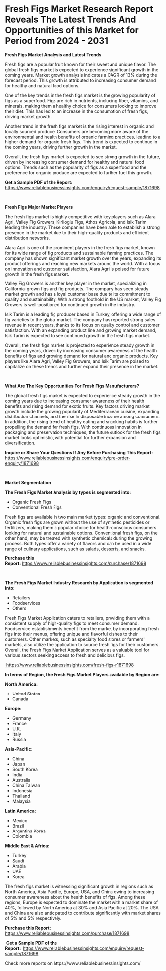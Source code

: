 <p><h1>Fresh Figs Market Research Report Reveals The Latest Trends And Opportunities of this Market for Period from 2024 - 2031</h1></p><p><strong>Fresh Figs Market Analysis and Latest Trends</strong></p>
<p><p>Fresh figs are a popular fruit known for their sweet and unique flavor. The global fresh figs market is expected to experience significant growth in the coming years. Market growth analysis indicates a CAGR of 13% during the forecast period. This growth is attributed to increasing consumer demand for healthy and natural food options.</p><p>One of the key trends in the fresh figs market is the growing popularity of figs as a superfood. Figs are rich in nutrients, including fiber, vitamins, and minerals, making them a healthy choice for consumers looking to improve their diet. This has led to an increase in the consumption of fresh figs, driving market growth.</p><p>Another trend in the fresh figs market is the rising interest in organic and locally sourced produce. Consumers are becoming more aware of the environmental and health benefits of organic farming practices, leading to a higher demand for organic fresh figs. This trend is expected to continue in the coming years, driving further growth in the market.</p><p>Overall, the fresh figs market is expected to see strong growth in the future, driven by increasing consumer demand for healthy and natural food options. Trends such as the popularity of figs as a superfood and the preference for organic produce are expected to further fuel this growth.</p></p>
<p><strong>Get a Sample PDF of the Report:&nbsp;</strong> <a href="https://www.reliablebusinessinsights.com/enquiry/request-sample/1871698">https://www.reliablebusinessinsights.com/enquiry/request-sample/1871698</a></p>
<p>&nbsp;</p>
<p><strong>Fresh Figs Major Market Players</strong></p>
<p><p>The fresh figs market is highly competitive with key players such as Alara Agri, Valley Fig Growers, Kirlioglu Figs, Athos Agricola, and Isik Tarim leading the industry. These companies have been able to establish a strong presence in the market due to their high-quality products and efficient distribution networks.</p><p>Alara Agri is one of the prominent players in the fresh figs market, known for its wide range of fig products and sustainable farming practices. The company has shown significant market growth over the years, expanding its product offerings and reaching new markets around the world. With a focus on innovation and customer satisfaction, Alara Agri is poised for future growth in the fresh figs market.</p><p>Valley Fig Growers is another key player in the market, specializing in California-grown figs and fig products. The company has seen steady market growth and has a loyal customer base due to its commitment to quality and sustainability. With a strong foothold in the US market, Valley Fig Growers is well-positioned for continued growth in the industry.</p><p>Isik Tarim is a leading fig producer based in Turkey, offering a wide range of fig varieties to the global market. The company has reported strong sales revenue in recent years, thanks to its focus on quality control and customer satisfaction. With an expanding product line and growing market demand, Isik Tarim is expected to see continued growth in the fresh figs market.</p><p>Overall, the fresh figs market is projected to experience steady growth in the coming years, driven by increasing consumer awareness of the health benefits of figs and growing demand for natural and organic products. Key players like Alara Agri, Valley Fig Growers, and Isik Tarim are poised to capitalize on these trends and further expand their presence in the market.</p></p>
<p>&nbsp;</p>
<p><strong>What Are The Key Opportunities For Fresh Figs Manufacturers?</strong></p>
<p><p>The global fresh figs market is expected to experience steady growth in the coming years due to increasing consumer awareness of their health benefits and rising demand for exotic fruits. Key factors driving market growth include the growing popularity of Mediterranean cuisine, expanding distribution channels, and the rise in disposable income among consumers. In addition, the rising trend of healthy eating and snacking habits is further propelling the demand for fresh figs. With continuous innovation in packaging and preservation techniques, the future outlook for the fresh figs market looks optimistic, with potential for further expansion and diversification.</p></p>
<p><strong>Inquire or Share Your Questions If Any Before Purchasing This Report:</strong> <a href="https://www.reliablebusinessinsights.com/enquiry/pre-order-enquiry/1871698">https://www.reliablebusinessinsights.com/enquiry/pre-order-enquiry/1871698</a></p>
<p>&nbsp;</p>
<p><strong>Market Segmentation</strong></p>
<p><strong>The Fresh Figs Market Analysis by types is segmented into:</strong></p>
<p><ul><li>Organic Fresh Figs</li><li>Conventional Fresh Figs</li></ul></p>
<p><p>Fresh figs are available in two main market types: organic and conventional. Organic fresh figs are grown without the use of synthetic pesticides or fertilizers, making them a popular choice for health-conscious consumers looking for natural and sustainable options. Conventional fresh figs, on the other hand, may be treated with synthetic chemicals during the growing process. Both types offer a variety of flavors and can be used in a wide range of culinary applications, such as salads, desserts, and snacks.</p></p>
<p><strong>Purchase this Report:&nbsp;</strong><a href="https://www.reliablebusinessinsights.com/purchase/1871698">https://www.reliablebusinessinsights.com/purchase/1871698</a></p>
<p>&nbsp;</p>
<p><strong>The Fresh Figs Market Industry Research by Application is segmented into:</strong></p>
<p><ul><li>Retailers</li><li>Foodservices</li><li>Others</li></ul></p>
<p><p>Fresh Figs Market Application caters to retailers, providing them with a consistent supply of high-quality figs to meet consumer demand. Foodservice establishments benefit from the market by incorporating fresh figs into their menus, offering unique and flavorful dishes to their customers. Other markets, such as specialty food stores or farmers' markets, also utilize the application to source fresh figs for their customers. Overall, the Fresh Figs Market Application serves as a valuable tool for various sectors seeking access to fresh and delicious figs.</p></p>
<p><a href="https://www.reliablebusinessinsights.com/fresh-figs-r1871698">&nbsp;https://www.reliablebusinessinsights.com/fresh-figs-r1871698</a></p>
<p><strong>In terms of Region, the Fresh Figs Market Players available by Region are:</strong></p>
<p>
    <p> <strong> North America: </strong>
        <ul>
            <li>United States</li>
            <li>Canada</li>
        </ul>
        </p> 
    <p> <strong> Europe: </strong>
        <ul>
            <li>Germany</li>
            <li>France</li>
            <li>U.K.</li>
            <li>Italy</li>
            <li>Russia</li>
        </ul>
        </p> 
    <p> <strong> Asia-Pacific: </strong>
        <ul>
            <li>China</li>
            <li>Japan</li>
            <li>South Korea</li>
            <li>India</li>
            <li>Australia</li>
            <li>China Taiwan</li>
            <li>Indonesia</li>
            <li>Thailand</li>
            <li>Malaysia</li>
        </ul>
        </p> 
    <p> <strong> Latin America: </strong>
        <ul>
            <li>Mexico</li>
            <li>Brazil</li>
            <li>Argentina Korea</li>
            <li>Colombia</li>
        </ul>
        </p> 
    <p> <strong> Middle East & Africa: </strong>
        <ul>
            <li>Turkey</li>
            <li>Saudi</li>
            <li>Arabia</li>
            <li>UAE</li>
            <li>Korea</li>
        </ul>
    </p>
    </p>
<p><p>The fresh figs market is witnessing significant growth in regions such as North America, Asia Pacific, Europe, USA, and China owing to increasing consumer awareness about the health benefits of figs. Among these regions, Europe is expected to dominate the market with a market share of 40%, followed by North America at 30% and Asia Pacific at 20%. The USA and China are also anticipated to contribute significantly with market shares of 5% and 5% respectively.</p></p>
<p><strong>Purchase this Report: </strong><a href="https://www.reliablebusinessinsights.com/purchase/1871698">https://www.reliablebusinessinsights.com/purchase/1871698</a></p>
<p>&nbsp;<strong>Get a Sample PDF of the Report:&nbsp;&nbsp;</strong><a href="https://www.reliablebusinessinsights.com/enquiry/request-sample/1871698">https://www.reliablebusinessinsights.com/enquiry/request-sample/1871698</a></p>
<p><strong></strong></p>
<p>Check more reports on https://www.reliablebusinessinsights.com/</p>